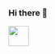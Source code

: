 ### Hi there 👋

<html>
<head>
  <link rel="stylesheet" href="https://cdn.jsdelivr.net/gh/devicons/devicon@v2.15.1/devicon.min.css">
</head>
<body>
  <div>
    <img loading="lazy" src="https://cdn.jsdelivr.net/gh/devicons/devicon/icons/react/react-original.svg" width="40" height="40" />
  </div>
</body>
</html>

